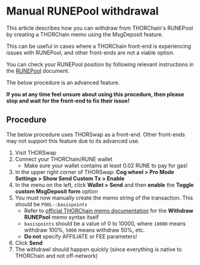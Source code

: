 # Manual RUNEPool withdrawal

This article describes how you can withdraw from THORChain's RUNEPool
by creating a THORChain memo using the MsgDeposit feature.

This can be useful in cases where a THORChain front-end is experiencing
issues with RUNEPool, and other front-ends are not a viable option.

You can check your RUNEPool position by following relevant instructions
in the [RUNEPool](runepool.md) document.

<div class="warning">
The below procedure is an advanced feature.
<p></p>
<strong>If you at any time feel unsure about using this procedure, then please
stop and wait for the front-end to fix their issue!</strong>
</div>

## Procedure

The below procedure uses THORSwap as a front-end.  Other front-ends may not
support this feature due to its advanced use.

1. Visit THORSwap
1. Connect your THORChain/RUNE wallet
   - Make sure your wallet contains at least 0.02 RUNE to pay for gas!
1. In the upper right corner of THORSwap: **Cog wheel > Pro Mode Settings > Show Send Custom Tx > Enable**
1. In the menu on the left, click **Wallet > Send** and then **enable** the **Toggle custom MsgDeposit form** option
1. You must now manually create the memo string of the transaction.  This should be `POOL-:basispoints`
   - Refer to [official THORChain memo documentation][1] for the **Withdraw RUNEPool** memo syntax itself
   - `basispoints` should be a value of 0 to 10000, where `10000` means withdraw 100%, `5000` means withdraw 50%, etc.
   - **Do not** specify AFFILIATE or FEE parameters!
1. Click **Send**
1. The withdrawl should happen quickly (since everything is native to THORChain and not off-network)

[1]: https://dev.thorchain.org/concepts/memos.html#repay-loan
